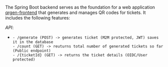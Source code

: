 The Spring Boot backend serves as the foundation for a web application [qrgen-frontend](https://github.com/IvorLipic/qrgen-frontend) that generates and manages QR codes for tickets. It includes the following features:

*API*:
-     - /generate (POST) -> generates ticket (M2M protected, JWT) saves it in the database
      - /count (GET) -> reuturns total number of generated tickets so far (Public endpoint)
      - /{ticketId} (GET) -> returns the ticket details (OIDC/User protected)
